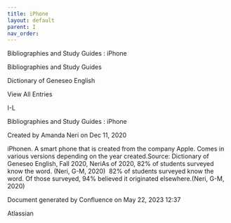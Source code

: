 ```yaml
---
title: iPhone
layout: default
parent: I
nav_order:
---
```


Bibliographies and Study Guides : iPhone

Bibliographies and Study Guides

Dictionary of Geneseo English

View All Entries

I-L

Bibliographies and Study Guides : iPhone

Created by  Amanda Neri on Dec 11, 2020

iPhonen. A smart phone that is created from the company Apple. Comes in various versions depending on the year created.Source: Dictionary of Geneseo English, Fall 2020, NeriAs of 2020, 82% of students surveyed know the word. (Neri, G-M, 2020)  82% of students surveyed know the word. Of those surveyed, 94% believed it originated elsewhere.(Neri, G-M, 2020)

Document generated by Confluence on May 22, 2023 12:37

Atlassian
